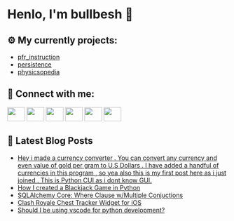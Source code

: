 # Henlo, I'm bullbesh 👋

## ⚙️ My currently projects:
- [pfr_instruction](https://github.com/bullbesh/pfr_instruction)
- [persistence](https://github.com/bullbesh/persistence)
- [physicsopedia](https://github.com/bullbesh/physicsopedia)

## 🔎 Connect with me:
[<img height="32" width="40" src="https://cdn.jsdelivr.net/npm/simple-icons@v5/icons/telegram.svg" />](https://t.me/bullbesh)
[<img height="32" width="40" src="https://cdn.jsdelivr.net/npm/simple-icons@v5/icons/vk.svg" />](https://vk.com/bullbesh)
[<img height="32" width="40" src="https://cdn.jsdelivr.net/npm/simple-icons@v5/icons/twitter.svg" />](https://twitter.com/bullbesh1)
[<img height="32" width="40" src="https://cdn.jsdelivr.net/npm/simple-icons@v5/icons/instagram.svg" />](https://www.instagram.com/bullbesh)
[<img height="32" width="40" src="https://cdn.jsdelivr.net/npm/simple-icons@v5/icons/reddit.svg" />](https://www.reddit.com/user/bullbesh)
[<img height="32" width="40" src="https://cdn.jsdelivr.net/npm/simple-icons@v5/icons/youtube.svg" />](https://www.youtube.com/channel/UCtfjRs6uzgq5mfm8S06WTcg)

## 📕 Latest Blog Posts
<!-- BLOG-POST-LIST:START -->
- [Hey i made a currency converter . You can convert any currency and even value of gold per gram to U.S Dollars . I have added a handful of currencies in this program , so yea also this is my first post here as i just joined . This is Python CUI as i dont know GUI.](https://www.reddit.com/r/Python/comments/rf93fo/hey_i_made_a_currency_converter_you_can_convert/)
- [How I created a Blackjack Game in Python](https://www.reddit.com/r/Python/comments/rf8vnl/how_i_created_a_blackjack_game_in_python/)
- [SQLAlchemy Core: Where Clause w/Multiple Conjuctions](https://www.reddit.com/r/Python/comments/rf6h3s/sqlalchemy_core_where_clause_wmultiple_conjuctions/)
- [Clash Royale Chest Tracker Widget for iOS](https://www.reddit.com/r/Python/comments/rf2rss/clash_royale_chest_tracker_widget_for_ios/)
- [Should I be using vscode for python development?](https://www.reddit.com/r/Python/comments/rf25ww/should_i_be_using_vscode_for_python_development/)
<!-- BLOG-POST-LIST:END -->
